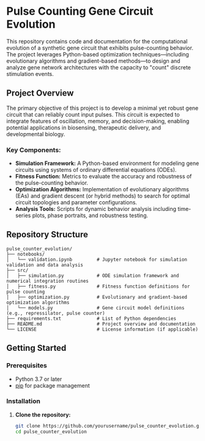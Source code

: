 # Pulse Counting Gene Circuit Evolution

This repository contains code and documentation for the computational evolution of a synthetic gene circuit that exhibits pulse-counting behavior. The project leverages Python-based optimization techniques—including evolutionary algorithms and gradient-based methods—to design and analyze gene network architectures with the capacity to "count" discrete stimulation events.

## Project Overview

The primary objective of this project is to develop a minimal yet robust gene circuit that can reliably count input pulses. This circuit is expected to integrate features of oscillation, memory, and decision-making, enabling potential applications in biosensing, therapeutic delivery, and developmental biology.

### Key Components:
- **Simulation Framework:** A Python-based environment for modeling gene circuits using systems of ordinary differential equations (ODEs).
- **Fitness Function:** Metrics to evaluate the accuracy and robustness of the pulse-counting behavior.
- **Optimization Algorithms:** Implementation of evolutionary algorithms (EAs) and gradient descent (or hybrid methods) to search for optimal circuit topologies and parameter configurations.
- **Analysis Tools:** Scripts for dynamic behavior analysis including time-series plots, phase portraits, and robustness testing.

## Repository Structure
```
pulse_counter_evolution/
├── notebooks/
│   └── validation.ipynb         # Jupyter notebook for simulation validation and data analysis
├── src/
│   ├── simulation.py            # ODE simulation framework and numerical integration routines
│   ├── fitness.py               # Fitness function definitions for pulse counting
│   ├── optimization.py          # Evolutionary and gradient-based optimization algorithms
│   └── models.py                # Gene circuit model definitions (e.g., repressilator, pulse counter)
├── requirements.txt             # List of Python dependencies
├── README.md                    # Project overview and documentation
└── LICENSE                      # License information (if applicable)
```


## Getting Started

### Prerequisites
- Python 3.7 or later
- [pip](https://pip.pypa.io/) for package management

### Installation
1. **Clone the repository:**
   ```bash
   git clone https://github.com/yourusername/pulse_counter_evolution.git
   cd pulse_counter_evolution
